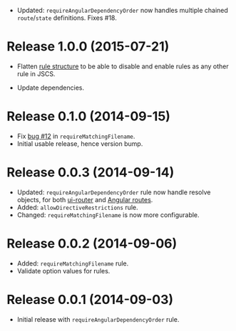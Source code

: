 - Updated: `requireAngularDependencyOrder` now handles multiple chained `route`/`state`
  definitions. Fixes #18.

# Release 1.0.0 (2015-07-21)

- Flatten [rule structure](flatten-link) to be able to disable and enable rules as any other rule in JSCS.
- Update dependencies.

  [flatten-link]: https://github.com/tregusti/jscs-angular/commit/2e9336586e72ef4448370e245deceb9d90d82a73

# Release 0.1.0 (2014-09-15)

- Fix [bug #12](https://github.com/tregusti/jscs-angular/issues/12) in `requireMatchingFilename`.
- Initial usable release, hence version bump.

# Release 0.0.3 (2014-09-14)

- Updated: `requireAngularDependencyOrder` rule now handle resolve objects, for both
[ui-router](http://angular-ui.github.io/ui-router/) and [Angular routes](https://docs.angularjs.org/tutorial/step_07).
- Added: `allowDirectiveRestrictions` rule.
- Changed: `requireMatchingFilename` is now more configurable.

# Release 0.0.2 (2014-09-06)

- Added: `requireMatchingFilename` rule.
- Validate option values for rules.

# Release 0.0.1 (2014-09-03)

- Initial release with `requireAngularDependencyOrder` rule.
